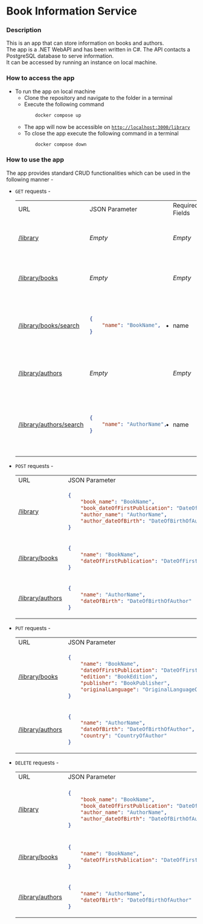# Book Information Service

### Description
This is an app that can store information on books and authors.  
The app is a .NET WebAPI and has been written in C#. The API contacts a PostgreSQL database to serve information.  
It can be accessed by running an instance on local machine.

### How to access the app
- To run the app on local machine
    - Clone the repository and navigate to the folder in a terminal
    - Execute the following command
        ```Powershell
            docker compose up
        ```
    - The app will now be accessible on [`http://localhost:3000/library`](http://localhost:3000/library/)
    - To close the app execute the following command in a terminal
        ```Powershell
            docker compose down
        ```

### How to use the app
The app provides standard CRUD functionalities which can be used in the following manner -
- `GET` requests -  
    <table>
    <tr>
    <td>URL</td>
    <td>JSON Parameter</td>
    <td>Required Fields</td>
    <td>Function</td>
    </tr>
    <tr>
    <td><a href="http://localhost:3000/library/">/library</a></td>
    <td><i>Empty</i></td>
    <td><i>Empty</i></td>
    <td>Returns a list of books and their authors</td>
    </tr>
    <tr>
    <td><a href="http://localhost:3000/library/books">/library/books</a></td>
    <td><i>Empty</i></td>
    <td><i>Empty</i></td>
    <td>Returns a list of books and their details</td>
    </tr>
    <tr>
    <td><a href="http://localhost:3000/library/books/search">/library/books/search</a></td>
    <td>

    ```json
    {
        "name": "BookName",
    }
    ```

    </td>
    <td><li>name</li></td>
    <td>Searches a book by name and returns its details</td>
    </tr>
    <tr>
    <td><a href="http://localhost:3000/library/authors">/library/authors</a></td>
    <td><i>Empty</i></td>
    <td><i>Empty</i></td>
    <td>Returns a list of authors and their details</td>
    </tr>
    <tr>
    <td><a href="http://localhost:3000/library/authors/search">/library/authors/search</a></td>
    <td>

    ```json
    {
        "name": "AuthorName",
    }
    ```

    </td>
    <td><li>name</li></td>
    <td>Searches an author by name and returns their details</td>
    </tr>
    </table>
- `POST` requests -
    <table>
    <tr>
    <td>URL</td>
    <td>JSON Parameter</td>
    <td>Required Fields</td>
    <td>Function</td>
    </tr>
    <tr>
    <td><a href="http://localhost:3000/library/">/library</a></td>
    <td>

    ```json
    {
        "book_name": "BookName",
        "book_dateOfFirstPublication": "DateOfFirstPublicationOfBook",
        "author_name": "AuthorName",
        "author_dateOfBirth": "DateOfBirthOfAuthor"
    }
    ```

    </td>
    <td><li>book_name</li><li>book_dateOfFirstPublication</li><li>author_name</li><li>author_dateOfBirth</li></td>
    <td>Creates a new book and author mapping</td>
    </tr>
    <tr>
    <td><a href="http://localhost:3000/library/books">/library/books</a></td>
    <td>

    ```json
    {
        "name": "BookName",
        "dateOfFirstPublication": "DateOfFirstPublicationOfBook"
    }
    ```

    </td>
    <td><li>book_name</li><li>book_dateOfFirstPublication</li></td>
    <td>Creates a new book entry</td>
    </tr>
    <tr>
    <td><a href="http://localhost:3000/library/authors">/library/authors</a></td>
    <td>

    ```json
    {
        "name": "AuthorName",
        "dateOfBirth": "DateOfBirthOfAuthor"
    }
    ```

    </td>
    <td><li>author_name</li><li>author_dateOfBirth</li></td>
    <td>Creates a new author entry</td>
    </tr>
    </table>
- `PUT` requests -
    <table>
    <tr>
    <td>URL</td>
    <td>JSON Parameter</td>
    <td>Required Fields</td>
    <td>Function</td>
    </tr>
    <tr>
    <td><a href="http://localhost:3000/library/books">/library/books</a></td>
    <td>

    ```json
    {
        "name": "BookName",
        "dateOfFirstPublication": "DateOfFirstPublicationOfBook",
        "edition": "BookEdition",
        "publisher": "BookPublisher",
        "originalLanguage": "OriginalLanguageOfBook"
    }
    ```

    </td>
    <td><li>name</li><li>dateOfFirstPublication</li></td>
    <td>Updates an existing book entry</td>
    </tr>
    <tr>
    <td><a href="http://localhost:3000/library/authors">/library/authors</a></td>
    <td>

    ```json
    {
        "name": "AuthorName",
        "dateOfBirth": "DateOfBirthOfAuthor",
        "country": "CountryOfAuthor"
    }
    ```

    </td>
    <td><li>name</li><li>dateOfBirth</li></td>
    <td>Updates an existing author entry</td>
    </tr>
    </table>
- `DELETE` requests -
    <table>
    <tr>
    <td>URL</td>
    <td>JSON Parameter</td>
    <td>Required Fields</td>
    <td>Function</td>
    </tr>
    <tr>
    <td><a href="http://localhost:3000/library/">/library</a></td>
    <td>

    ```json
    {
        "book_name": "BookName",
        "book_dateOfFirstPublication": "DateOfFirstPublicationOfBook",
        "author_name": "AuthorName",
        "author_dateOfBirth": "DateOfBirthOfAuthor"
    }
    ```

    </td>
    <td><li>book_name</li><li>book_dateOfFirstPublication</li><li>author_name</li><li>author_dateOfBirth</li></td>
    <td>Deletes an existing book and author mapping</td>
    </tr>
    <tr>
    <td><a href="http://localhost:3000/library/books">/library/books</a></td>
    <td>

    ```json
    {
        "name": "BookName",
        "dateOfFirstPublication": "DateOfFirstPublicationOfBook"
    }
    ```

    </td>
    <td><li>name</li><li>dateOfFirstPublication</li></td>
    <td>Deletes an existing book entry</td>
    </tr>
    <tr>
    <td><a href="http://localhost:3000/library/authors">/library/authors</a></td>
    <td>

    ```json
    {
        "name": "AuthorName",
        "dateOfBirth": "DateOfBirthOfAuthor"
    }
    ```

    </td>
    <td><li>name</li><li>dateOfBirth</li></td>
    <td>Deletes an existing author entry</td>
    </tr>
    </table>
